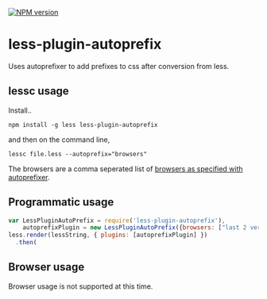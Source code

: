 [![NPM version](https://badge.fury.io/js/less-plugin-autoprefix.svg)](http://badge.fury.io/js/less-plugin-autoprefix)

less-plugin-autoprefix
========================

Uses autoprefixer to add prefixes to css after conversion from less.

## lessc usage

Install..

```
npm install -g less less-plugin-autoprefix
```

and then on the command line,

```
lessc file.less --autoprefix="browsers"
```

The browsers are a comma seperated list of [browsers as specified with autoprefixer](https://github.com/postcss/autoprefixer#browsers).

## Programmatic usage

```js
var LessPluginAutoPrefix = require('less-plugin-autoprefix'),
    autoprefixPlugin = new LessPluginAutoPrefix({browsers: ["last 2 versions"]});
less.render(lessString, { plugins: [autoprefixPlugin] })
  .then(
```

## Browser usage

Browser usage is not supported at this time.
